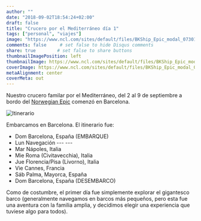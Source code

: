 ```yaml
---
author: ""
date: "2018-09-02T18:54:24+02:00"
draft: false
title: "Crucero por el Mediterráneo día 1"
tags: ["personal", "viajes"]
image: "https://www.ncl.com/sites/default/files/BKShip_Epic_modal_073013.jpg"
comments: false     # set false to hide Disqus comments
share: true        # set false to share buttons
thumbnailImagePosition: left
thumbnailImage: https://www.ncl.com/sites/default/files/BKShip_Epic_modal_073013.jpg
coverImage: https://www.ncl.com/sites/default/files/BKShip_Epic_modal_073013.jpg
metaAlignment: center
coverMeta: out
---
```


Nuestro crucero familar por el Mediterráneo, del 2 al 9 de septiembre a bordo del [Norwegian Epic](https://www.ncl.com/ca/en/cruises/7-day-western-mediterranean-from-barcelona-EPIC7BCNNAPCIVLIVCEQPMIBCN/schedule?&itineraryCode=EPIC7BCNNAPCIVLIVCEQPMIBCN&customerStoriesCurrentPage=1&customerStoriesPageSize=3) comenzó en Barcelona.

<!--more-->

![Itinerario](https://www.ncl.com/sites/default/files/7D_WMed_Bar_NPLS_PM_Bar.gif)

Embarcamos en Barcelona. El itinerario fue:

* Dom	Barcelona, España (EMBARQUE)
* Lun	Navegación	---	---
* Mar	Nápoles, Italia
* Mie	Roma (Civitavecchia), Italia
* Jue	Florencia/Pisa (Livorno), Italia
* Vie	Cannes, Francia
* Sáb	Palma, Mayorca, España
* Dom	Barcelona, España (DESEMBARCO)

Como de costumbre, el primer día fue simplemente explorar el gigantesco barco (generalmente navegamos en barcos más pequeños, pero esta fue una aventura con la familia amplia, y decidimos elegir una experiencia que tuviese algo para todos).

<div id="flickrembed"></div><div style="position:absolute; top:-70px; display:block; text-align:center; z-index:-1;"></div><script src='https://flickrembed.com/embed_v2.js.php?source=flickr&layout=responsive&input=www.flickr.com/photos/jcortell/albums/72157698558274592&sort=5&by=album&theme=default&scale=fill&limit=100&skin=default&autoplay=true'></script>

